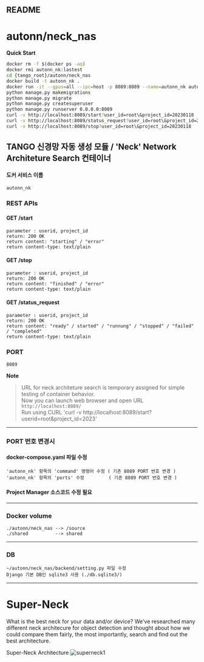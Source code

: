 README
---

# autonn/neck_nas

**Quick Start**
```bash
docker rm -f $(docker ps -aq)
docker rmi autonn_nk:lastest
cd {tango_root}/autonn/neck_nas
docker build -t autonn_nk .
docker run -it --gpus=all --ipc=host -p 8089:8089 --name=autonn_nk autonn_nk:lastest
python manage.py makemigrations
python manage.py migrate
python manage.py createsuperuser
python manage.py runserver 0.0.0.0:8089
curl -v http://localhost:8089/start?user_id=root\&project_id=20230118
curl -v http://localhost:8089/status_request?user_id=root\&project_id=20230118
curl -v http://localhost:8089/stop?user_id=root\&project_id=20230118
```

## TANGO 신경망 자동 생성 모듈 / 'Neck' Network Architeture Search 컨테이너
#### 도커 서비스 이름
    autonn_nk

### REST APIs
#### GET /start
    parameter : userid, project_id
    return: 200 OK
    return content: "starting" / "error"
    return content-type: text/plain

#### GET /stop
    parameter : userid, project_id
    return: 200 OK
    return content: "finished" / "error"
    return content-type: text/plain

#### GET /status_request
    parameter : userid, project_id
    return: 200 OK
    return content: "ready" / started" / "runnung" / "stopped" / "failed" / "completed"
    return content-type: text/plain

### PORT
    8089

**Note**
> URL for neck architeture search is temporary assigned for simple testing of container behavior.  
Now you can launch web browser and open URL `http://localhost:8089/`  
Run using CURL 'curl -v http://localhost:8089/start?userid=root\&project_id=2023'


---
### PORT 번호 변경시
####  docker-compose.yaml 파일 수정
    'autonn_nk' 항목의 'command' 명령어 수정 ( 기존 8089 PORT 번호 변경 )
    'autonn_nk' 항목의 'ports' 수정         ( 기존 8089 PORT 번호 변경 )

#### Project Manager 소스코드 수정 필요

---
### Docker volume
    ./autonn/neck_nas --> /source
    ./shared          --> shared

---
### DB
    ~/autonn/neck_nas/backend/setting.py 파일 수정
    Django 기본 DB인 sqlite3 사용 (./db.sqlite3/)

---
# Super-Neck

What is the best neck for your data and/or device? 
We've researched many different neck architecure for object detection and thought about 
how we could compare them fairly, the most importantly, search and find out the best architecture.
 
Super-Neck Architecture
![superneck1](./documents/images/super_neck_1.png)

